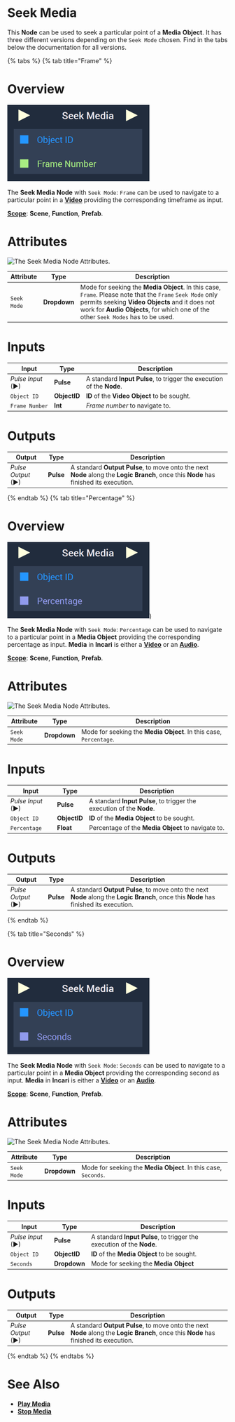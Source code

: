 # Seek Media

This **Node** can be used to seek a particular point of a **Media** **Object**. It has three different versions depending on the `Seek Mode` chosen. Find in the tabs below the documentation for all versions.


{% tabs %}
{% tab title="Frame" %}

# Overview

![The Seek Media Node, with `Seek Mode`: Frame.](../../../.gitbook/assets/node-seekmedia-frames.png)

The **Seek Media** **Node** with `Seek Mode`: `Frame` can be used to navigate to a particular point in a [**Video**](../../../objects-and-types/scene-objects/3dobjects/video.md) providing the corresponding timeframe as input.

[**Scope**](../../overview.md#scopes): **Scene**, **Function**, **Prefab**.

# Attributes

![The Seek Media Node Attributes.](../../../.gitbook/assets/node-node-seekmedia-attri.png)

|Attribute|Type|Description|
|---|---|---|
| `Seek Mode` | **Dropdown** | Mode for seeking the **Media** **Object**. In this case, `Frame`. Please note that the `Frame` `Seek Mode` only permits seeking **Video Objects** and it does not work for **Audio Objects**, for which one of the other `Seek Modes` has to be used.  |

# Inputs

|Input|Type|Description|
|---|---|---|
|*Pulse Input* (►)|**Pulse**|A standard **Input Pulse**, to trigger the execution of the **Node**.|
| `Object ID` | **ObjectID** | **ID** of the **Video** **Object** to be sought. |
| `Frame Number` | **Int** | *Frame number* to navigate to. |

# Outputs

|Output|Type|Description|
|---|---|---|
|*Pulse Output* (►)|**Pulse**|A standard **Output Pulse**, to move onto the next **Node** along the **Logic Branch**, once this **Node** has finished its execution.|

{% endtab %}
{% tab title="Percentage" %}
# Overview

![The Seek Media Node, with `Seek Mode`: Percentage.](../../../.gitbook/assets/node-seekmedia-percentage.png))

The **Seek Media** **Node** with `Seek Mode`: `Percentage` can be used to navigate to a particular point in a **Media Object** providing the corresponding percentage as input. **Media** in **Incari** is either a [**Video**](../../../objects-and-types/scene-objects/3dobjects/video.md) or an [**Audio**](../../../objects-and-types/scene-objects/audio.md). 

[**Scope**](../../overview.md#scopes): **Scene**, **Function**, **Prefab**.

# Attributes

![The Seek Media Node Attributes.](../../../.gitbook/assets/node-node-seekmedia-attri.png)

|Attribute|Type|Description|
|---|---|---|
| `Seek Mode` | **Dropdown** | Mode for seeking the **Media** **Object**. In this case, `Percentage`. |

# Inputs

|Input|Type|Description|
|---|---|---|
|*Pulse Input* (►)|**Pulse**|A standard **Input Pulse**, to trigger the execution of the **Node**.|
| `Object ID` | **ObjectID** | **ID** of the **Media** **Object** to be sought. |
| `Percentage` | **Float** | Percentage of the **Media Object** to navigate to. |

# Outputs

|Output|Type|Description|
|---|---|---|
|*Pulse Output* (►)|**Pulse**|A standard **Output Pulse**, to move onto the next **Node** along the **Logic Branch**, once this **Node** has finished its execution.|

{% endtab %}

{% tab title="Seconds" %}
# Overview

![The Seek Media Node, with `Seek Mode`: Seconds.](../../../.gitbook/assets/node-seekmedia-seconds.png)

The **Seek Media** **Node** with `Seek Mode`: `Seconds` can be used to navigate to a particular point in a **Media Object** providing the corresponding second as input. **Media** in **Incari** is either a [**Video**](../../../objects-and-types/scene-objects/3dobjects/video.md) or an [**Audio**](../../../objects-and-types/scene-objects/audio.md). 

[**Scope**](../../overview.md#scopes): **Scene**, **Function**, **Prefab**.

# Attributes

![The Seek Media Node Attributes.](../../../.gitbook/assets/node-node-seekmedia-attri.png)

|Attribute|Type|Description|
|---|---|---|
| `Seek Mode` | **Dropdown** | Mode for seeking the **Media** **Object**. In this case, `Seconds`. |

# Inputs

|Input|Type|Description|
|---|---|---|
|*Pulse Input* (►)|**Pulse**|A standard **Input Pulse**, to trigger the execution of the **Node**.|
| `Object ID` | **ObjectID** | **ID** of the **Media** **Object** to be sought. |
| `Seconds` | **Dropdown** | Mode for seeking the **Media** **Object**

# Outputs

|Output|Type|Description|
|---|---|---|
|*Pulse Output* (►)|**Pulse**|A standard **Output Pulse**, to move onto the next **Node** along the **Logic Branch**, once this **Node** has finished its execution.|
{% endtab %}
{% endtabs %}

# See Also

* [**Play Media**](playmedia.md)
* [**Stop Media**](stopmedia.md)



